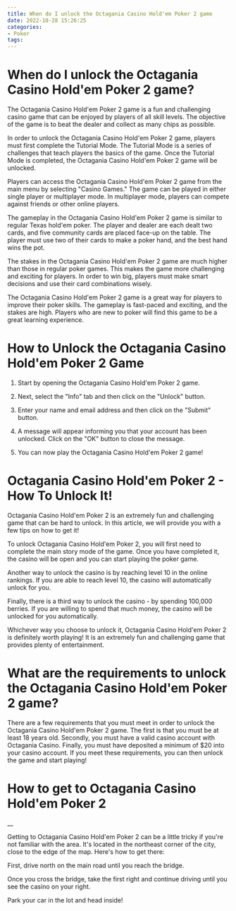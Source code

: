 ```yaml
---
title: When do I unlock the Octagania Casino Hold'em Poker 2 game
date: 2022-10-28 15:26:25
categories:
- Poker
tags:
---
```



#  When do I unlock the Octagania Casino Hold'em Poker 2 game?

The Octagania Casino Hold'em Poker 2 game is a fun and challenging casino game that can be enjoyed by players of all skill levels. The objective of the game is to beat the dealer and collect as many chips as possible.

In order to unlock the Octagania Casino Hold'em Poker 2 game, players must first complete the Tutorial Mode. The Tutorial Mode is a series of challenges that teach players the basics of the game. Once the Tutorial Mode is completed, the Octagania Casino Hold'em Poker 2 game will be unlocked.

Players can access the Octagania Casino Hold'em Poker 2 game from the main menu by selecting "Casino Games." The game can be played in either single player or multiplayer mode. In multiplayer mode, players can compete against friends or other online players.

The gameplay in the Octagania Casino Hold'em Poker 2 game is similar to regular Texas hold'em poker. The player and dealer are each dealt two cards, and five community cards are placed face-up on the table. The player must use two of their cards to make a poker hand, and the best hand wins the pot.

The stakes in the Octagania Casino Hold'em Poker 2 game are much higher than those in regular poker games. This makes the game more challenging and exciting for players. In order to win big, players must make smart decisions and use their card combinations wisely.

The Octagania Casino Hold'em Poker 2 game is a great way for players to improve their poker skills. The gameplay is fast-paced and exciting, and the stakes are high. Players who are new to poker will find this game to be a great learning experience.

#  How to Unlock the Octagania Casino Hold'em Poker 2 Game

1. Start by opening the Octagania Casino Hold'em Poker 2 game.

2. Next, select the "Info" tab and then click on the "Unlock" button.

3. Enter your name and email address and then click on the "Submit" button.

4. A message will appear informing you that your account has been unlocked. Click on the "OK" button to close the message.

5. You can now play the Octagania Casino Hold'em Poker 2 game!

#  Octagania Casino Hold'em Poker 2 - How To Unlock It!

Octagania Casino Hold'em Poker 2 is an extremely fun and challenging game that can be hard to unlock. In this article, we will provide you with a few tips on how to get it!

To unlock Octagania Casino Hold'em Poker 2, you will first need to complete the main story mode of the game. Once you have completed it, the casino will be open and you can start playing the poker game.

Another way to unlock the casino is by reaching level 10 in the online rankings. If you are able to reach level 10, the casino will automatically unlock for you.

Finally, there is a third way to unlock the casino - by spending 100,000 berries. If you are willing to spend that much money, the casino will be unlocked for you automatically.

Whichever way you choose to unlock it, Octagania Casino Hold'em Poker 2 is definitely worth playing! It is an extremely fun and challenging game that provides plenty of entertainment.

#  What are the requirements to unlock the Octagania Casino Hold'em Poker 2 game?

There are a few requirements that you must meet in order to unlock the Octagania Casino Hold'em Poker 2 game. The first is that you must be at least 18 years old. Secondly, you must have a valid casino account with Octagania Casino. Finally, you must have deposited a minimum of $20 into your casino account. If you meet these requirements, you can then unlock the game and start playing!

#  How to get to Octagania Casino Hold'em Poker 2

__

Getting to Octagania Casino Hold'em Poker 2 can be a little tricky if you're not familiar with the area. It's located in the northeast corner of the city, close to the edge of the map. Here's how to get there:

First, drive north on the main road until you reach the bridge.

Once you cross the bridge, take the first right and continue driving until you see the casino on your right.

Park your car in the lot and head inside!